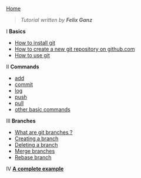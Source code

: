 [Home](index.md)

> *Tutorial written by **Felix Ganz***

I **Basics**

* [How to install git](git/install.md)
* [How to create a new git repository on github.com](git/create.md)
* [How to use git](git/use.md)

II **Commands**

* [add](git/add.md)
* [commit](git/commit.md)
* [log](git/log.md)
* [push](git/push.md)
* [pull](git/pull.md)
* [other basic commands](git/other.md)

III **Branches**

* [What are git branches ?](git/branches/what.md)
* [Creating a branch](git/branches/create.md)
* [Deleting a branch](git/branches/delete.md)
* [Merge branches](git/branches/merge.md)
* [Rebase branch](git/branches/rebase.md)

IV **[A complete example](git/example.md)**